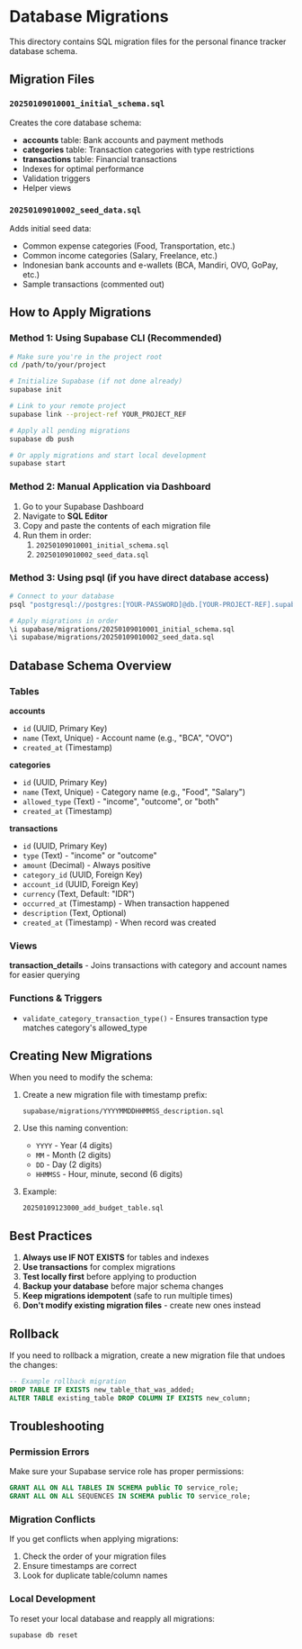 # Database Migrations

This directory contains SQL migration files for the personal finance tracker database schema.

## Migration Files

### `20250109010001_initial_schema.sql`
Creates the core database schema:
- **accounts** table: Bank accounts and payment methods
- **categories** table: Transaction categories with type restrictions
- **transactions** table: Financial transactions
- Indexes for optimal performance
- Validation triggers
- Helper views

### `20250109010002_seed_data.sql`
Adds initial seed data:
- Common expense categories (Food, Transportation, etc.)
- Common income categories (Salary, Freelance, etc.)
- Indonesian bank accounts and e-wallets (BCA, Mandiri, OVO, GoPay, etc.)
- Sample transactions (commented out)

## How to Apply Migrations

### Method 1: Using Supabase CLI (Recommended)

```bash
# Make sure you're in the project root
cd /path/to/your/project

# Initialize Supabase (if not done already)
supabase init

# Link to your remote project
supabase link --project-ref YOUR_PROJECT_REF

# Apply all pending migrations
supabase db push

# Or apply migrations and start local development
supabase start
```

### Method 2: Manual Application via Dashboard

1. Go to your Supabase Dashboard
2. Navigate to **SQL Editor**
3. Copy and paste the contents of each migration file
4. Run them in order:
   1. `20250109010001_initial_schema.sql`
   2. `20250109010002_seed_data.sql`

### Method 3: Using psql (if you have direct database access)

```bash
# Connect to your database
psql "postgresql://postgres:[YOUR-PASSWORD]@db.[YOUR-PROJECT-REF].supabase.co:5432/postgres"

# Apply migrations in order
\i supabase/migrations/20250109010001_initial_schema.sql
\i supabase/migrations/20250109010002_seed_data.sql
```

## Database Schema Overview

### Tables

**accounts**
- `id` (UUID, Primary Key)
- `name` (Text, Unique) - Account name (e.g., "BCA", "OVO")
- `created_at` (Timestamp)

**categories**
- `id` (UUID, Primary Key)
- `name` (Text, Unique) - Category name (e.g., "Food", "Salary")
- `allowed_type` (Text) - "income", "outcome", or "both"
- `created_at` (Timestamp)

**transactions**
- `id` (UUID, Primary Key)
- `type` (Text) - "income" or "outcome"
- `amount` (Decimal) - Always positive
- `category_id` (UUID, Foreign Key)
- `account_id` (UUID, Foreign Key)
- `currency` (Text, Default: "IDR")
- `occurred_at` (Timestamp) - When transaction happened
- `description` (Text, Optional)
- `created_at` (Timestamp) - When record was created

### Views

**transaction_details** - Joins transactions with category and account names for easier querying

### Functions & Triggers

- `validate_category_transaction_type()` - Ensures transaction type matches category's allowed_type

## Creating New Migrations

When you need to modify the schema:

1. Create a new migration file with timestamp prefix:
   ```
   supabase/migrations/YYYYMMDDHHMMSS_description.sql
   ```

2. Use this naming convention:
   - `YYYY` - Year (4 digits)
   - `MM` - Month (2 digits)
   - `DD` - Day (2 digits)
   - `HHMMSS` - Hour, minute, second (6 digits)

3. Example:
   ```
   20250109123000_add_budget_table.sql
   ```

## Best Practices

1. **Always use IF NOT EXISTS** for tables and indexes
2. **Use transactions** for complex migrations
3. **Test locally first** before applying to production
4. **Backup your database** before major schema changes
5. **Keep migrations idempotent** (safe to run multiple times)
6. **Don't modify existing migration files** - create new ones instead

## Rollback

If you need to rollback a migration, create a new migration file that undoes the changes:

```sql
-- Example rollback migration
DROP TABLE IF EXISTS new_table_that_was_added;
ALTER TABLE existing_table DROP COLUMN IF EXISTS new_column;
```

## Troubleshooting

### Permission Errors
Make sure your Supabase service role has proper permissions:
```sql
GRANT ALL ON ALL TABLES IN SCHEMA public TO service_role;
GRANT ALL ON ALL SEQUENCES IN SCHEMA public TO service_role;
```

### Migration Conflicts
If you get conflicts when applying migrations:
1. Check the order of your migration files
2. Ensure timestamps are correct
3. Look for duplicate table/column names

### Local Development
To reset your local database and reapply all migrations:
```bash
supabase db reset
```
